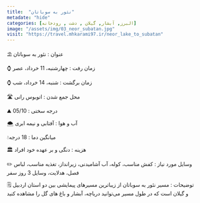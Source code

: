```yaml
---
title:  "نئور به سوباتان"
metadate: "hide"
categories: [البرز, آبشار, گیلان , دشت , رودخانه]
image: "/assets/img/03_neor_subatan.jpg"
visit: "https://travel.mhkarami97.ir/neor_lake_to_subatan"
---
```


⛱️ عنوان : نئور به سوباتان 

⌚️ زمان رفت : چهارشنبه، 11 خرداد، عصر

⌚️ زمان برگشت : شنبه، 14 خرداد، شب

🛣️ محل جمع شدن : اتوبوس رانی

⛰️ درجه سختی : 05/10

🌨️ آب و هوا : آفتابی و نیمه ابری

💧میانگین دما : 18 درجه

🏛 هزینه : دنگی و بر عهده خود افراد

✏️ وسایل مورد نیاز : کفش مناسب، کوله، آب آشامیدنی، زیرانداز، تغذیه مناسب، لباس فصل، هدلایت، وسایل 3 روز سفر

🗒️ توضیحات : مسیر نئور به سوباتان از زیباترین مسیرهای پیمایشی بین دو استان اردبیل و گیلان است که در طول مسیر می‌توانید دریاچه، آبشار و باغ های گل را مشاهده کنید